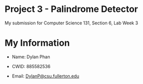 # Project 3 - Palindrome Detector

My submission for Computer Science 131, Section 6, Lab Week 3

# My Information

* Name: Dylan Phan

* CWID: 885582536

* Email: DylanP@csu.fullerton.edu
